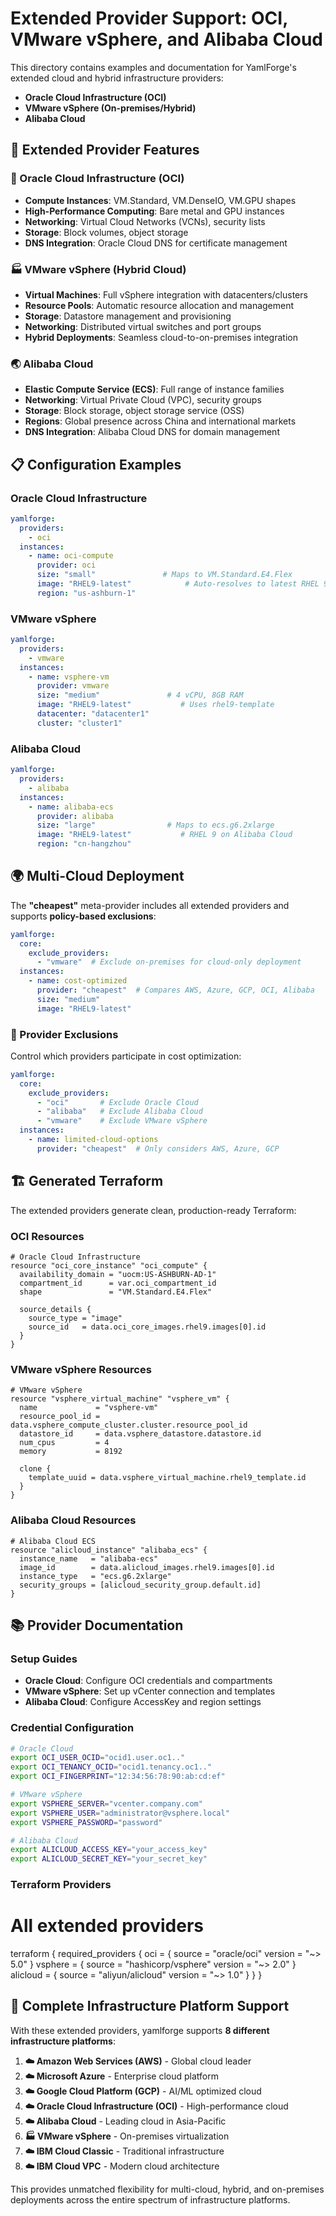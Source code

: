 # Extended Provider Support: OCI, VMware vSphere, and Alibaba Cloud

This directory contains examples and documentation for YamlForge's extended cloud and hybrid infrastructure providers:

- **Oracle Cloud Infrastructure (OCI)**
- **VMware vSphere (On-premises/Hybrid)**  
- **Alibaba Cloud**

## 🚀 **Extended Provider Features**

### **🏢 Oracle Cloud Infrastructure (OCI)**
- **Compute Instances**: VM.Standard, VM.DenseIO, VM.GPU shapes
- **High-Performance Computing**: Bare metal and GPU instances
- **Networking**: Virtual Cloud Networks (VCNs), security lists
- **Storage**: Block volumes, object storage
- **DNS Integration**: Oracle Cloud DNS for certificate management

### **🏭 VMware vSphere (Hybrid Cloud)**
- **Virtual Machines**: Full vSphere integration with datacenters/clusters
- **Resource Pools**: Automatic resource allocation and management
- **Storage**: Datastore management and provisioning
- **Networking**: Distributed virtual switches and port groups
- **Hybrid Deployments**: Seamless cloud-to-on-premises integration

### **🌏 Alibaba Cloud**
- **Elastic Compute Service (ECS)**: Full range of instance families
- **Networking**: Virtual Private Cloud (VPC), security groups
- **Storage**: Block storage, object storage service (OSS)
- **Regions**: Global presence across China and international markets
- **DNS Integration**: Alibaba Cloud DNS for domain management

## 📋 **Configuration Examples**

### **Oracle Cloud Infrastructure**
```yaml
yamlforge:
  providers:
    - oci
  instances:
    - name: oci-compute
      provider: oci
      size: "small"               # Maps to VM.Standard.E4.Flex
      image: "RHEL9-latest"            # Auto-resolves to latest RHEL 9
      region: "us-ashburn-1"
```

### **VMware vSphere**
```yaml
yamlforge:
  providers:
    - vmware
  instances:
    - name: vsphere-vm
      provider: vmware
      size: "medium"               # 4 vCPU, 8GB RAM
      image: "RHEL9-latest"           # Uses rhel9-template
      datacenter: "datacenter1"
      cluster: "cluster1"
```

### **Alibaba Cloud**
```yaml
yamlforge:
  providers:
    - alibaba
  instances:
    - name: alibaba-ecs
      provider: alibaba
      size: "large"                # Maps to ecs.g6.2xlarge
      image: "RHEL9-latest"           # RHEL 9 on Alibaba Cloud
      region: "cn-hangzhou"
```

## 🌍 **Multi-Cloud Deployment**

The **"cheapest"** meta-provider includes all extended providers and supports **policy-based exclusions**:

```yaml
yamlforge:
  core:
    exclude_providers:
      - "vmware"  # Exclude on-premises for cloud-only deployment
  instances:
    - name: cost-optimized
      provider: "cheapest"  # Compares AWS, Azure, GCP, OCI, Alibaba
      size: "medium"
      image: "RHEL9-latest"
```

### **🚫 Provider Exclusions**

Control which providers participate in cost optimization:

```yaml
yamlforge:
  core:
    exclude_providers:
      - "oci"       # Exclude Oracle Cloud
      - "alibaba"   # Exclude Alibaba Cloud  
      - "vmware"    # Exclude VMware vSphere
  instances:
    - name: limited-cloud-options
      provider: "cheapest"  # Only considers AWS, Azure, GCP
```

## 🏗️ **Generated Terraform**

The extended providers generate clean, production-ready Terraform:

### **OCI Resources**
```hcl
# Oracle Cloud Infrastructure
resource "oci_core_instance" "oci_compute" {
  availability_domain = "uocm:US-ASHBURN-AD-1"
  compartment_id      = var.oci_compartment_id
  shape               = "VM.Standard.E4.Flex"
  
  source_details {
    source_type = "image"
    source_id   = data.oci_core_images.rhel9.images[0].id
  }
}
```

### **VMware vSphere Resources**
```hcl
# VMware vSphere
resource "vsphere_virtual_machine" "vsphere_vm" {
  name             = "vsphere-vm"
  resource_pool_id = data.vsphere_compute_cluster.cluster.resource_pool_id
  datastore_id     = data.vsphere_datastore.datastore.id
  num_cpus         = 4
  memory           = 8192
  
  clone {
    template_uuid = data.vsphere_virtual_machine.rhel9_template.id
  }
}
```

### **Alibaba Cloud Resources**
```hcl
# Alibaba Cloud ECS
resource "alicloud_instance" "alibaba_ecs" {
  instance_name   = "alibaba-ecs"
  image_id        = data.alicloud_images.rhel9.images[0].id
  instance_type   = "ecs.g6.2xlarge"
  security_groups = [alicloud_security_group.default.id]
}
```

## 📚 **Provider Documentation**

### **Setup Guides**
- **Oracle Cloud**: Configure OCI credentials and compartments
- **VMware vSphere**: Set up vCenter connection and templates  
- **Alibaba Cloud**: Configure AccessKey and region settings

### **Credential Configuration**
```bash
# Oracle Cloud
export OCI_USER_OCID="ocid1.user.oc1.."
export OCI_TENANCY_OCID="ocid1.tenancy.oc1.."
export OCI_FINGERPRINT="12:34:56:78:90:ab:cd:ef"

# VMware vSphere  
export VSPHERE_SERVER="vcenter.company.com"
export VSPHERE_USER="administrator@vsphere.local"
export VSPHERE_PASSWORD="password"

# Alibaba Cloud
export ALICLOUD_ACCESS_KEY="your_access_key"
export ALICLOUD_SECRET_KEY="your_secret_key"
```

### **Terraform Providers**
# All extended providers
terraform {
  required_providers {
    oci = {
      source  = "oracle/oci"
      version = "~> 5.0"
    }
    vsphere = {
      source  = "hashicorp/vsphere"
      version = "~> 2.0"
    }
    alicloud = {
      source  = "aliyun/alicloud"
      version = "~> 1.0"
    }
  }
}

## 🌟 **Complete Infrastructure Platform Support**

With these extended providers, yamlforge supports **8 different infrastructure platforms**:

1. **☁️ Amazon Web Services (AWS)** - Global cloud leader
2. **☁️ Microsoft Azure** - Enterprise cloud platform  
3. **☁️ Google Cloud Platform (GCP)** - AI/ML optimized cloud
4. **☁️ Oracle Cloud Infrastructure (OCI)** - High-performance cloud
5. **☁️ Alibaba Cloud** - Leading cloud in Asia-Pacific
6. **🏭 VMware vSphere** - On-premises virtualization
7. **☁️ IBM Cloud Classic** - Traditional infrastructure
8. **☁️ IBM Cloud VPC** - Modern cloud architecture

This provides unmatched flexibility for multi-cloud, hybrid, and on-premises deployments across the entire spectrum of infrastructure platforms. 